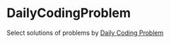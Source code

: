 # DailyCodingProblem

Select solutions of problems by [Daily Coding Problem](https://www.dailycodingproblem.com/)
